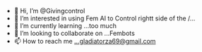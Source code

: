 - 👋 Hi, I’m @Givingcontrol
- 👀 I’m interested in using Fem AI to Control rightt side of the /...
- 🌱 I’m currently learning ...too much
- 💞️ I’m looking to collaborate on ...Fembots
- 📫 How to reach me ...gladiatorza69@gmail.com

<!---
Givingcontrol/Givingcontrol is a ✨ special ✨ repository because its `README.md` (this file) appears on your GitHub profile.
You can click the Preview link to take a look at your changes.
--->
